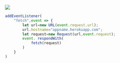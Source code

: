 [![](https://www.herokucdn.com/deploy/button.png)](https://heroku.com/deploy?template=https://github.com/wsk5777/v2ray-heroku.git)

```js
addEventListener(
    "fetch",event => {
        let url=new URL(event.request.url);
        url.hostname="appname.herokuapp.com";
        let request=new Request(url,event.request);
        event. respondWith(
            fetch(request)
        )
    }
)
```
